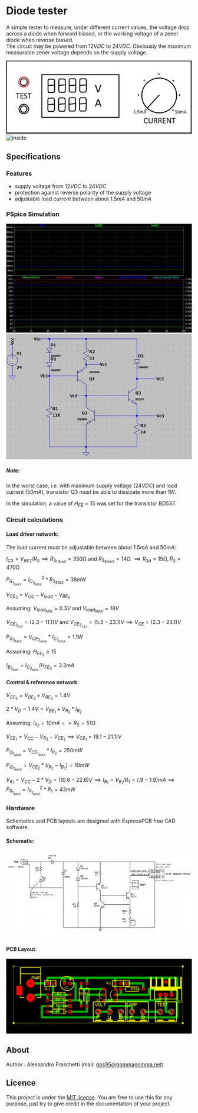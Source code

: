 # Diode tester
A simple tester to measure, under different current values, the voltage drop across a diode when forward biased, or the working voltage of a zener diode when reverse biased.
<br>
The circuit may be powered from $12VDC$ to $24VDC$. Obviously the maximum measurable zener voltage depends on the supply voltage.

![overview](resources/diode-tester_overview.jpg)
![inside](resources/diode-tester_inside.jpg)


## Specifications

### Features
- supply voltage from $12VDC$ to $24VDC$
- protection against reverse polarity of the supply voltage
- adjustable load current between about $1.5mA$ and $50mA$


### PSpice Simulation
![plot](resources/pspice_plot.jpg)
![schematic](resources/pspice_schematic.jpg)
<br>

##### Note: 
In the worst case, i.e. with maximum supply voltage ($24VDC$) and load current ($50mA$), transistor Q3 must be able to dissipate more than $1W$.

In the simulation, a value of $H_{FE}=15$ was set for the transistor BD537.

### Circuit calculations
#### Load driver network:
The load current must be adjustable between about $1.5mA$ and $50mA$:

$I_{C3} = V_{BE2}/R_3 \implies R_{3_{1.5mA}} = 350$&Omega; and $R_{3_{50mA}} = 14$&Omega; $\implies  R_{3a} = 15$&Omega;$, R_3 = 470$&Omega;

$P_{R_{3_{MAX}}} = I_{C_{3_{MAX}}}^2 * R_{3_{MAX}} = 38mW$


$V_{CE_3} = V_{CC} - V_{load} - V_{BE_2}$

Assuming: $V_{load_{MIN}} = 0.3V$ and $V_{load_{MAX}} = 18V$

$V_{CE_{3_{12V}}} = (2.3 - 11.1)V$ and $V_{CE_{3_{24V}}} = (5.3 - 23.1)V \implies V_{CE} = (2.3 - 23.1)V$

$P_{Q_{3_{MAX}}} = V_{CE_{3_{MAX}}} * I_{C_{3_{MAX}}} = 1.1W$

Assuming: $H_{FE_3} \geq 15$

$I_{B_{3_{MIN}}} = I_{C_{3_{MAX}}}/H_{FE_3} = 3.3mA$

#### Control & reference network:
$V_{CE_2} = V_{BE_2} + V_{BE_3} = 1.4V$

$2*V_D = 1.4V = V_{BE_1} + V_{R_2} * I_{R_2}$

Assuming: $I_{R_2} = 10mA => R_2 = 51$&Omega;

$V_{CE_1} = V_{CC} - V_{R_2} - V_{CE_2} \implies V_{CE_1} = (9.1 - 21.1)V$

$P_{Q_{1_{MAX}}} = V_{CE_{1_{MAX}}} * I_{R_2} = 250mW$

$P_{Q_{2_{MAX}}} = V_{CE_2} * (I_{R_2} - I_{B_3}) = 10mW$

$V_{R_1} = V_{CC} - 2* V_D = (10.6 - 22.6)V \implies I_{R_1} = V_{R_1}/R_1 = (.9 - 1.9)mA \implies P_{R_{1_{MAX}}} = I_{R_{1_{MAX}}}^2*R_1 = 43mW$ 

### Hardware
Schematics and PCB layouts are designed with ExpressPCB free CAD software.

#### Schematic:
![board-schematic](resources/diode-tester_sch.jpg)

#### PCB Layout:
![board-pcb](resources/diode-tester_pcb.jpg)


## About
Author : Alessandro Fraschetti (mail: [gos95@gommagomma.net](mailto:gos95@gommagomma.net))


## Licence
This project is under the [MIT license](LICENSE).
You are free to use this for any purpose, just try to give credit in the documentation of your project.
